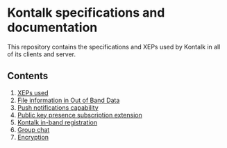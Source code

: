 Kontalk specifications and documentation
========================================

This repository contains the specifications and XEPs used by Kontalk in all of
its clients and server.


## Contents

1. [XEPs used](xeps.md)
2. [File information in Out of Band Data](fileinfo.md)
3. [Push notifications capability](push.md)
4. [Public key presence subscription extension](publickey.md)
5. [Kontalk in-band registration](register.md)
6. [Group chat](group.md)
7. [Encryption](encryption.md)
